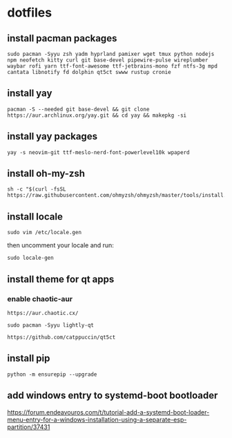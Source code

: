 # dotfiles

## install pacman packages
```
sudo pacman -Syyu zsh yadm hyprland pamixer wget tmux python nodejs npm neofetch kitty curl git base-devel pipewire-pulse wireplumber waybar rofi yarn ttf-font-awesome ttf-jetbrains-mono fzf ntfs-3g mpd cantata libnotify fd dolphin qt5ct swww rustup cronie
```

## install yay
```
pacman -S --needed git base-devel && git clone https://aur.archlinux.org/yay.git && cd yay && makepkg -si
```

## install yay packages
```
yay -s neovim-git ttf-meslo-nerd-font-powerlevel10k wpaperd
```

## install oh-my-zsh
```
sh -c "$(curl -fsSL https://raw.githubusercontent.com/ohmyzsh/ohmyzsh/master/tools/install.sh)"
```

## install locale
```
sudo vim /etc/locale.gen
```
then uncomment your locale and run:
```
sudo locale-gen
```

## install theme for qt apps
### enable chaotic-aur
```
https://aur.chaotic.cx/
```
```
sudo pacman -Syyu lightly-qt
```
```
https://github.com/catppuccin/qt5ct
```

## install pip
```
python -m ensurepip --upgrade
```

## add windows entry to systemd-boot bootloader
https://forum.endeavouros.com/t/tutorial-add-a-systemd-boot-loader-menu-entry-for-a-windows-installation-using-a-separate-esp-partition/37431

